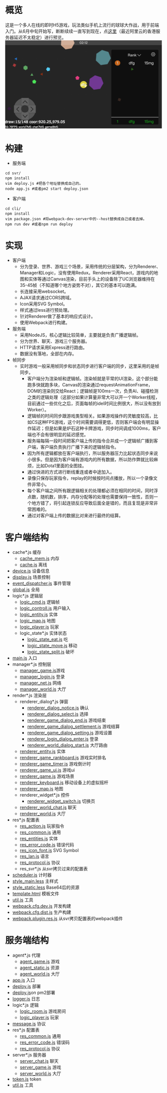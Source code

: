 # 概览
这是一个多人在线的即时H5游戏，玩法类似手机上流行的球球大作战，用于前端入门。从6月中旬开始写，断断续续一直写到现在，点[这里](http://47.91.137.222:12311/preview/)（最近阿里云的香港服务器延迟不太稳定）进行预览。
![Scerenshot](https://raw.githubusercontent.com/lolBig/ball/master/screenshot.png)
# 构建

- 服务端
```
cd svr/
npm install
vim deploy.js #把各个地址替换成自己的。
node app.js #或者pm2 start deploy.json
```
- 客户端
```
cd cli/
npm install
vim package.json #将webpack-dev-server中的--host替换成自己或者去掉。
npm run dev #或者npm run deploy
```

# 实现
- 客户端
    - 分为登录、世界、游戏三个场景，采用传统的分层架构，分为Renderer、Manager和Logic，没有使用Redux。Renderer采用React，游戏内的地图和实体等通过Canvas渲染，目前手头上的设备除了UC浏览器维持在35-45帧（不知道哪个地方姿势不对），其它的基本可以跑满。
    - 长连接采用websocket。
    - AJAX请求通过CORS跨域。
    - Icon采用SVG Symbol。
    - 样式通过less进行预处理。
    - 针对Renderer做了基本的响应式设计。
    - 使用Webpack进行构建。
- 服务端
    - 采用NodeJS，核心逻辑比较简单，主要就是负责广播逻辑帧。
    - 分为世界、聊天、游戏三个服务器。
    - HTTP请求采用Express进行路由。
    - 数据没有落地，全部在内存。
- 帧同步
    - 实时游戏一般采用帧同步和状态同步进行客户端的同步，这里采用的是帧同步。
        - 客户端分为渲染帧和逻辑帧。渲染帧就是平常的UI渲染，这个部分能跑多快就跑多块，Canvas的渲染通过requestAnimationFrame，DOM的渲染则交给React；逻辑帧是100ms一次，负责AI、碰撞检测之类的逻辑处理（这部分如果计算量非常大可以开一个Worker线程，目前通过一些优化之后，页面每帧的idel时间比例很大，所以没有放到Worker）。
        - 逻辑帧的时间同步跟游戏类型相关。如果游戏操作的灵敏度较高，比如CS这种FPS游戏，这个时间需要调得更低，否则客户端会有明显操作延迟；但是如果是炉石这种卡牌游戏，同步时间调成1000ms，客户端也不会有很明显的延迟感觉。
        - 服务端每隔一段时间把客户端上传的指令合并成一个逻辑帧广播到客户端，客户端负责执行广播下来的逻辑帧指令。
        - 因为所有逻辑都放在客户端执行，所以服务器压力比起状态同步来说小很多。但是因为客户端有游戏内的所有数据，所以防作弊就比较麻烦，比如Dota1里面的全图挂。
        - 通过快进的方式进行断线重连或者中途加入。
        - 录像只保存玩家指令，replay的时候按时间点播放，所以一个录像文件非常小。
        - 每个客户端之间所有跟逻辑相关的处理都必须在相同的时间，同时浮点数，随机数，排序，内存分配等的处理也需要保持一致性，否则一个地方错了，将引起连锁反应导致后面全是错的，而且复现是非常非常困难的。
        - 通过对客户端上传的数据比对来进行最终的结算。

# 客户端结构
- cache*.js 缓存
    - [cache_mem.js](https://github.com/lolBig/ball/blob/master/cli/cache_mem.js) 内存
    - [cache.js](https://github.com/lolBig/ball/blob/master/cli/cache.js) 离线
- [device.js](https://github.com/lolBig/ball/blob/master/cli/device.js) 设备信息
- [display.js](https://github.com/lolBig/ball/blob/master/cli/display.js) 场景控制
- [event_dispatcher.js](https://github.com/lolBig/ball/blob/master/cli/event_dispatcher.js) 事件管理
- [global.js](https://github.com/lolBig/ball/blob/master/cli/global.js) 全局
- logic*.js 逻辑层
    - [logic_cmd.js](https://github.com/lolBig/ball/blob/master/cli/logic_cmd.js) 逻辑帧
    - [logic_controll.js](https://github.com/lolBig/ball/blob/master/cli/logic_controll.js) 用户输入
    - [logic_entity.js](https://github.com/lolBig/ball/blob/master/cli/logic_entity.js) 实体
    - [logic_map.js](https://github.com/lolBig/ball/blob/master/cli/logic_map.js) 地图
    - [logic_player.js](https://github.com/lolBig/ball/blob/master/cli/logic_player.js) 玩家
    - logic_state*.js 实体状态
        - [logic_state_eat.js](https://github.com/lolBig/ball/blob/master/cli/logic_state_eat.js) 吃
        - [logic_state_move.js](https://github.com/lolBig/ball/blob/master/cli/logic_state_move.js) 移动
        - [logic_state_split.js](https://github.com/lolBig/ball/blob/master/cli/logic_state_split.js) 破坏
- [main.js](https://github.com/lolBig/ball/blob/master/cli/main.js) 入口
- manager*.js 控制层
    - [manager_game.js](https://github.com/lolBig/ball/blob/master/cli/manager_game.js)游戏
    - [manager_login.js](https://github.com/lolBig/ball/blob/master/cli/manager_login.js) 登录
    - [manager_net.js](https://github.com/lolBig/ball/blob/master/cli/manager_net.js) 网络
    - [manager_world.js](https://github.com/lolBig/ball/blob/master/cli/manager_world.js) 大厅
- render*.js 渲染层
    - renderer_dialog*.js 弹窗
        - [renderer_dialog_notice.js](https://github.com/lolBig/ball/blob/master/cli/renderer_dialog_notice.jsx) 确认
        - [renderer_dialog_select.js](https://github.com/lolBig/ball/blob/master/cli/renderer_dialog_select.jsx) 选择
        - [renderer_game_dialog_end.js](https://github.com/lolBig/ball/blob/master/cli/renderer_game_dialog_end.jsx) 游戏结束
        - [renderer_game_dialog_settlement.js](https://github.com/lolBig/ball/blob/master/cli/renderer_game_dialog_settlement.jsx) 游戏结算
        - [renderer_game_dialog_setting.js](https://github.com/lolBig/ball/blob/master/cli/renderer_dialog_setting.jsx) 游戏设置
        - [renderer_login_dialog_enter.js](https://github.com/lolBig/ball/blob/master/cli/renderer_login_dialog_enter.jsx) 登录
        - [renderer_world_dialog_start.js](https://github.com/lolBig/ball/blob/master/cli/renderer_world_dialog_start.jsx) 大厅路由
    - [renderer_entity.js](https://github.com/lolBig/ball/blob/master/cli/renderer_entity.jsx) 实体
    - [renderer_game_rankboard.js](https://github.com/lolBig/ball/blob/master/cli/renderer_game_rankboard.jsx) 游戏实时排名
    - [renderer_game_timer.js](https://github.com/lolBig/ball/blob/master/cli/renderer_game_timer.jsx) 游戏倒计时
    - [renderer_game_ui.js](https://github.com/lolBig/ball/blob/master/cli/renderer_game_ui.jsx) 游戏ui
    - [renderer_game.js](https://github.com/lolBig/ball/blob/master/cli/renderer_game.jsx) 游戏场景
    - [renderer_keyboard.js](https://github.com/lolBig/ball/blob/master/cli/renderer_keyboard.jsx) 移动设备上的虚拟摇杆
    - [renderer_map.js](https://github.com/lolBig/ball/blob/master/cli/renderer_map.jsx) 地图
    - renderer_widget*.js 控件
        - [renderer_widget_switch.js](https://github.com/lolBig/ball/blob/master/cli/renderer_widget_switch.jsx) 切换页
    - [renderer_world_chat.js](https://github.com/lolBig/ball/blob/master/cli/renderer_world_chat.jsx) 聊天
    - [renderer_world.js](https://github.com/lolBig/ball/blob/master/cli/renderer_world.jsx) 大厅
- res*.js 配置表
    - [res_action.js](https://github.com/lolBig/ball/blob/master/cli/res_action.js) 玩家指令
    - [res_common.js](https://github.com/lolBig/ball/blob/master/cli/res_common.js) 通用
    - [res_entities.js](https://github.com/lolBig/ball/blob/master/cli/res_entities.js) 实体
    - [res_error_code.js](https://github.com/lolBig/ball/blob/master/cli/res_error_code.js) 错误代码
    - [res_icon_font.js](https://github.com/lolBig/ball/blob/master/cli/res_icon_font.js) SVG Symbol
    - [res_lan.js](https://github.com/lolBig/ball/blob/master/cli/res_lan.js) 语言
    - [res_protocol.js](https://github.com/lolBig/ball/blob/master/cli/res_protocol.js) 协议
    - res_svr*.js 从svr拷贝过来的配置表
- [scheduler.js](https://github.com/lolBig/ball/blob/master/cli/scheduler.js) 计时器
- [style_main.less](https://github.com/lolBig/ball/blob/master/cli/style_main.less) 主样式
- [style_static.less](https://github.com/lolBig/ball/blob/master/cli/style_static.less) Base64后的资源
- [template.html](https://github.com/lolBig/ball/blob/master/cli/template.html) 模板文件
- [util.js](https://github.com/lolBig/ball/blob/master/cli/util.js) 工具
- [webpack.cfg.dev.js](https://github.com/lolBig/ball/blob/master/cli/webpack.cfg.dev.js) 开发构建
- [webpack.cfg.dist.js](https://github.com/lolBig/ball/blob/master/cli/webpack.cfg.dist.js) 生产构建
- [webpack.plugin.res.js](https://github.com/lolBig/ball/blob/master/cli/webpack.plugin.res.js) 从svr拷贝配置表的webpack插件

# 服务端结构
- agent*.js 代理
    - [agent_game.js](https://github.com/lolBig/ball/blob/master/svr/agent_game.js) 游戏
    - [agent_static.js](https://github.com/lolBig/ball/blob/master/svr/agent_static.js) 资源
    - [agent_world.js](https://github.com/lolBig/ball/blob/master/svr/agent_world.js) 大厅
- [app.js](https://github.com/lolBig/ball/blob/master/svr/app.js) 入口
- [deploy.js](https://github.com/lolBig/ball/blob/master/svr/deploy.js) 部署
- [deploy.js](https://github.com/lolBig/ball/blob/master/svr/deploy.json)on pm2部署
- [logger.js](https://github.com/lolBig/ball/blob/master/svr/logger.js) 日志
- logic*.js 逻辑
    - [logic_room.js](https://github.com/lolBig/ball/blob/master/svr/logic_room.js) 游戏房间
    - [logic_player.js](https://github.com/lolBig/ball/blob/master/svr/logic_player.js) 玩家
- [message.js](https://github.com/lolBig/ball/blob/master/svr/message.js) 协议
- res*.js 配置表
    - [res_common.js](https://github.com/lolBig/ball/blob/master/svr/res_common.js) 通用
    - [res_error_code.js](https://github.com/lolBig/ball/blob/master/svr/res_error_code.js) 错误码
    - [res_protocol.js](https://github.com/lolBig/ball/blob/master/svr/res_protocol.js) 协议
- server*.js 服务器
    - [server_chat.js](https://github.com/lolBig/ball/blob/master/svr/server_chat.js) 聊天
    - [server_game.js](https://github.com/lolBig/ball/blob/master/svr/server_game.js) 游戏
    - [server_world.js](https://github.com/lolBig/ball/blob/master/svr/server_world.js) 大厅
- [token.js](https://github.com/lolBig/ball/blob/master/svr/token.js) token
- [util.js](https://github.com/lolBig/ball/blob/master/svr/util.js) 工具
